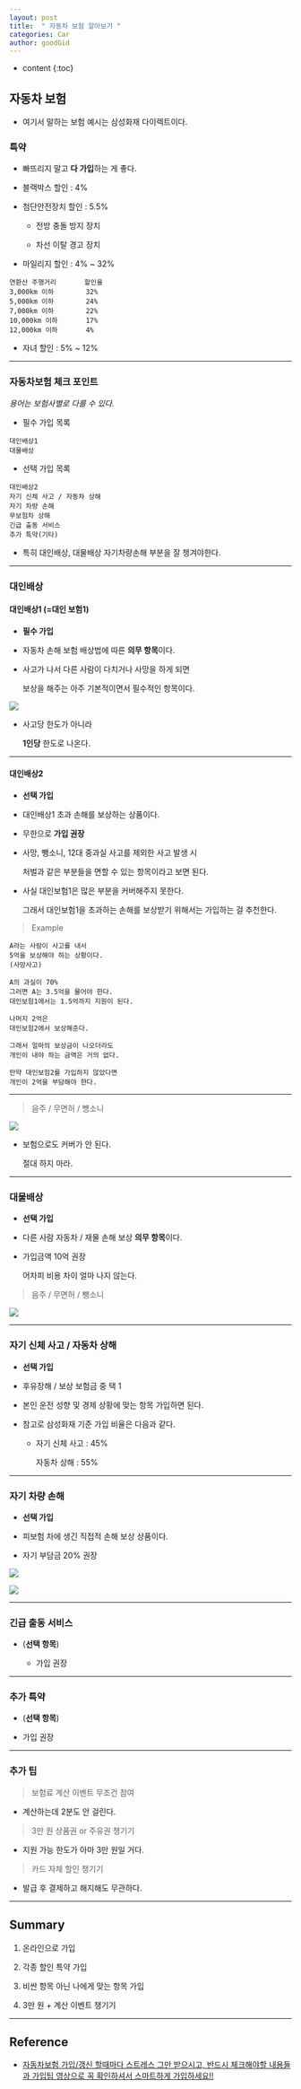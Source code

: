 ```yaml
---
layout: post
title:  " 자동차 보험 알아보기 "
categories: Car
author: goodGid
---
```

* content
{:toc}

## 자동차 보험

* 여기서 말하는 보험 예시는 삼성화재 다이렉트이다.

### 특약 

* 빠뜨리지 말고 **다 가입**하는 게 좋다.

* 블랙박스 할인 : 4%

* 첨단안전장치 할인 : 5.5%

    - 전방 충돌 방지 장치

    - 차선 이탈 경고 장치

* 마일리지 할인 : 4% ~ 32%

```
연환산 주행거리       할인율
3,000km 이하        32%
5,000km 이하        24%
7,000km 이하        22%
10,000km 이하       17%
12,000km 이하       4%
```

* 자녀 할인 : 5% ~ 12%


---

### 자동차보험 체크 포인트

*용어는 보험사별로 다를 수 있다.*

* 필수 가입 목록

```
대인배상1
대물배상
```

* 선택 가입 목록

```
대인배상2
자기 신체 사고 / 자동차 상해
자기 차량 손해 
무보험차 상해
긴급 출동 서비스
추가 특약(기타)
```

* 특히 대인배상, 대물배상 자기차량손해 부분을 잘 챙겨야한다.

---

### 대인배상

#### 대인배상1 (=대인 보험1)

* **필수 가입**

* 자동차 손해 보험 배상법에 따른 **의무 항목**이다.

* 사고가 나서 다른 사람이 다치거나 사망을 하게 되면

  보상을 해주는 아주 기본적이면서 필수적인 항목이다.

![](/assets/img/car/Car-Insurance_1.png)

* 사고당 한도가 아니라

  **1인당** 한도로 나온다.

---

#### 대인배상2

* **선택 가입**

* 대인배상1 초과 손해를 보상하는 상품이다.

* 무한으로 **가입 권장**

* 사망, 뺑소니, 12대 중과실 사고를 제외한 사고 발생 시

  처벌과 같은 부분들을 면할 수 있는 항목이라고 보면 된다.

* 사실 대인보험1은 많은 부분을 커버해주지 못한다.

  그래서 대인보험1을 초과하는 손해를 보상받기 위해서는 가입하는 걸 추천한다.

> Example

```
A라는 사람이 사고를 내서
5억을 보상해야 하는 상황이다.
(사망사고)

A의 과실이 70%
그러면 A는 3.5억을 물어야 한다.
대인보험1에서는 1.5억까지 지원이 된다.

나머지 2억은
대인보험2에서 보상해준다.

그래서 얼마의 보상금이 나오더라도
개인이 내야 하는 금액은 거의 없다.

만약 대인보험2를 가입하지 않았다면
개인이 2억을 부담해야 한다.
```

---

> 음주 / 무면허 / 뻉소니

![](/assets/img/car/Car-Insurance_2.png)

* 보험으로도 커버가 안 된다.

  절대 하지 마라.

---

### 대물배상

* **선택 가입**

* 다른 사람 자동차 / 재물 손해 보상 **의무 항목**이다.

* 가입금액 10억 권장

  어차피 비용 차이 얼마 나지 않는다.

> 음주 / 무면허 / 뺑소니

![](/assets/img/car/Car-Insurance_3.png)


---

### 자기 신체 사고 / 자동차 상해

* **선택 가입**

* 후유장해 / 보상 보험금 중 택 1
    
* 본인 운전 성향 및 경제 상황에 맞는 항목 가입하면 된다.

* 참고로 삼성화재 기준 가입 비율은 다음과 같다.

  - 자기 신체 사고 : 45%

    자동차 상해 : 55%

---

### 자기 차량 손해

* **선택 가입**

* 피보험 차에 생긴 직접적 손해 보상 상품이다.

* 자기 부담금 20% 권장

![](/assets/img/car/Car-Insurance_4.png)

![](/assets/img/car/Car-Insurance_5.png)

---

### 긴급 출동 서비스 

* (**선택 항목**)

  * 가입 권장


---


### 추가 특약

* (**선택 항목**)

* 가입 권장

---

### 추가 팁

> 보험료 계산 이벤트 무조건 참여

* 계산하는데 2분도 안 걸린다.

> 3만 원 상품권 or 주유권 챙기기

* 지원 가능 한도가 아마 3만 원일 거다.

> 카드 자체 할인 챙기기

* 발급 후 결제하고 해지해도 무관하다.

---

## Summary

1. 온라인으로 가입

2. 각종 할인 특약 가입

3. 비싼 항목 아닌 나에게 맞는 항목 가입

4. 3만 원 + 계산 이벤트 챙기기





---

## Reference

* [자동차보험 가입/갱신 할때마다 스트레스 그만 받으시고, 반드시 체크해야할 내용들과 가입팁 영상으로 꼭 확인하셔서 스마트하게 가입하세요!!](https://www.youtube.com/watch?v=P-GLtgf-jQo)